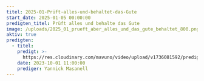 ```yaml
---
titel: 2025-01-Prüft-alles-und-behaltet-das-Gute
start_date: 2025-01-05 00:00:00
predigten_titel: Prüft alles und behalte das Gute
image: /uploads/2025_01_prueft_aber_alles_und_das_gute_behaltet_800.png
aktiv: true
predigten:
  - titel: 
    predigt: >-
      https://res.cloudinary.com/mavuno/video/upload/v1736081592/predigten/2025-01/20250105_GoDi_Mavuno_Berlin_Missionsbefehl-Evangelisation.mp3  
    date: 2023-10-01 11:00:00
    prediger: Yannick Masanell
---
```

